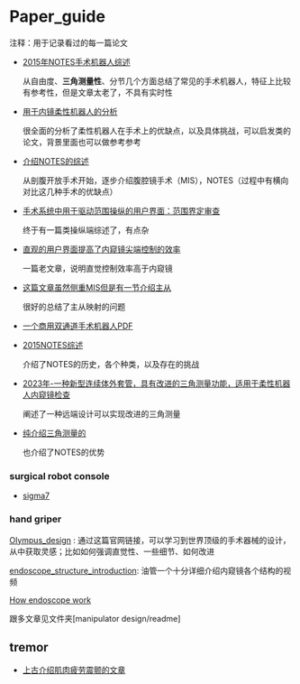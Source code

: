 # Paper_guide

注释：用于记录看过的每一篇论文

* [2015年NOTES手术机器人综述](https://link.springer.com/article/10.1007/s00464-014-3816-z)

  从自由度、**三角测量性**、分节几个方面总结了常见的手术机器人，特征上比较有参考性，但是文章太老了，不具有实时性

* [用于内镜柔性机器人的分析](https://ieeexplore.ieee.org/document/9779312?denied=)

  很全面的分析了柔性机器人在手术上的优缺点，以及具体挑战，可以启发类的论文，背景里面也可以做参考参考

* [介绍NOTES的综述](https://journals.lww.com/annalsofsurgery/pages/articleviewer.aspx?year=2008&issue=04000&article=00005&type=Fulltext)

  从剖腹开放手术开始，逐步介绍腹腔镜手术（MIS），NOTES（过程中有横向对比这几种手术的优缺点）

* [手术系统中用于驱动范围操纵的用户界面：范围界定审查](https://link.springer.com/article/10.1007/s00464-023-09981-0)

  终于有一篇类操纵端综述了，有点杂

* [直观的用户界面提高了内窥镜尖端控制的效率](https://link.springer.com/article/10.1007/s00464-014-3510-1)

  一篇老文章，说明直觉控制效率高于内窥镜

* [这篇文章虽然侧重MIS但是有一节介绍主从](https://ieeexplore.ieee.org/abstract/document/9779312)

  很好的总结了主从映射的问题

* [一个商用双通道手术机器人PDF](https://eaes.eu/wp-content/uploads/2016/11/FORGIONE_NOTES_and_TEM.pdf)

* [2015NOTES综述](https://academic.oup.com/bjs/article/102/2/e73/6141439#228305613)

  介绍了NOTES的历史，各个种类，以及存在的挑战

* [2023年-一种新型连续体外套管，具有改进的三角测量功能，适用于柔性机器人内窥镜检查](https://ieeexplore.ieee.org/abstract/document/10180212)

  阐述了一种远端设计可以实现改进的三角测量

* [纯介绍三角测量的](https://link.springer.com/article/10.1007/s00464-011-1650-0)

  也介绍了NOTES的优势

  


### surgical robot console

* [sigma7](https://ieeexplore.ieee.org/abstract/document/6094433)



### hand griper

[Olympus_design](https://www.olympus-global.com/technology/design/story/surgicalenergydevice/?page=technology_design) : 通过这篇官网链接，可以学习到世界顶级的手术器械的设计，从中获取灵感；比如如何强调直觉性、一些细节、如何改进

[endoscope_structure_introduction](https://www.youtube.com/watch?v=kHONXxQK3iE&t=504s): 油管一个十分详细介绍内窥镜各个结构的视频

[How endoscope work](https://clinicalgate.com/how-endoscopes-work/)

跟多文章见文件夹[manipulator design/readme]



## tremor

* [上古介绍肌肉疲劳震颤的文章](https://www.sciencedirect.com/science/article/pii/S0363502379801276)



  

  

